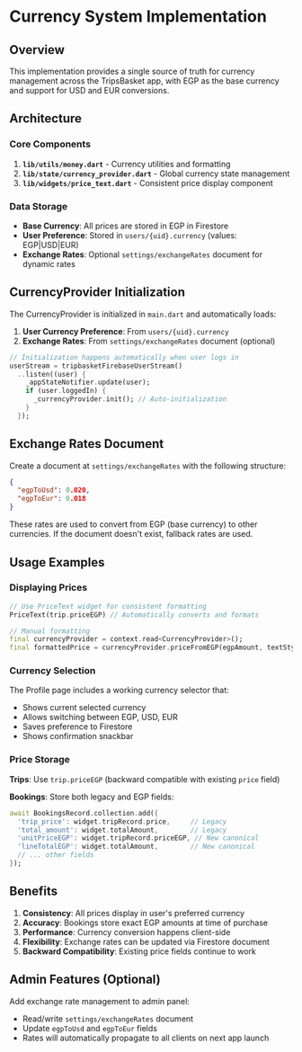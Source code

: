 # Currency System Implementation

## Overview

This implementation provides a single source of truth for currency management across the TripsBasket app, with EGP as the base currency and support for USD and EUR conversions.

## Architecture

### Core Components

1. **`lib/utils/money.dart`** - Currency utilities and formatting
2. **`lib/state/currency_provider.dart`** - Global currency state management
3. **`lib/widgets/price_text.dart`** - Consistent price display component

### Data Storage

- **Base Currency**: All prices are stored in EGP in Firestore
- **User Preference**: Stored in `users/{uid}.currency` (values: EGP|USD|EUR)
- **Exchange Rates**: Optional `settings/exchangeRates` document for dynamic rates

## CurrencyProvider Initialization

The CurrencyProvider is initialized in `main.dart` and automatically loads:

1. **User Currency Preference**: From `users/{uid}.currency`
2. **Exchange Rates**: From `settings/exchangeRates` document (optional)

```dart
// Initialization happens automatically when user logs in
userStream = tripbasketFirebaseUserStream()
  ..listen((user) {
    _appStateNotifier.update(user);
    if (user.loggedIn) {
      _currencyProvider.init(); // Auto-initialization
    }
  });
```

## Exchange Rates Document

Create a document at `settings/exchangeRates` with the following structure:

```json
{
  "egpToUsd": 0.020,
  "egpToEur": 0.018
}
```

These rates are used to convert from EGP (base currency) to other currencies. If the document doesn't exist, fallback rates are used.

## Usage Examples

### Displaying Prices

```dart
// Use PriceText widget for consistent formatting
PriceText(trip.priceEGP) // Automatically converts and formats

// Manual formatting
final currencyProvider = context.read<CurrencyProvider>();
final formattedPrice = currencyProvider.priceFromEGP(egpAmount, textStyle);
```

### Currency Selection

The Profile page includes a working currency selector that:
- Shows current selected currency
- Allows switching between EGP, USD, EUR  
- Saves preference to Firestore
- Shows confirmation snackbar

### Price Storage

**Trips**: Use `trip.priceEGP` (backward compatible with existing `price` field)

**Bookings**: Store both legacy and EGP fields:
```dart
await BookingsRecord.collection.add({
  'trip_price': widget.tripRecord.price,     // Legacy
  'total_amount': widget.totalAmount,        // Legacy
  'unitPriceEGP': widget.tripRecord.priceEGP, // New canonical
  'lineTotalEGP': widget.totalAmount,        // New canonical
  // ... other fields
});
```

## Benefits

1. **Consistency**: All prices display in user's preferred currency
2. **Accuracy**: Bookings store exact EGP amounts at time of purchase
3. **Performance**: Currency conversion happens client-side
4. **Flexibility**: Exchange rates can be updated via Firestore document
5. **Backward Compatibility**: Existing price fields continue to work

## Admin Features (Optional)

Add exchange rate management to admin panel:
- Read/write `settings/exchangeRates` document
- Update `egpToUsd` and `egpToEur` fields
- Rates will automatically propagate to all clients on next app launch